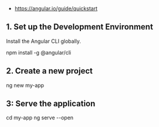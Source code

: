 
* https://angular.io/guide/quickstart

## 1. Set up the Development Environment

Install the Angular CLI globally.

npm install -g @angular/cli

## 2. Create a new project

ng new my-app

## 3: Serve the application

cd my-app
ng serve --open

